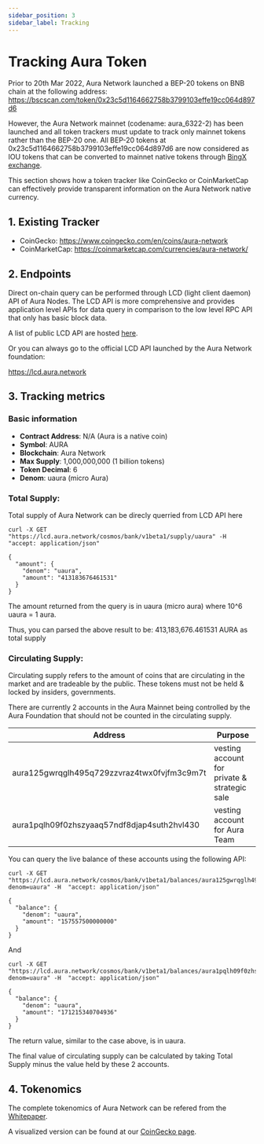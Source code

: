 ```yaml
---
sidebar_position: 3
sidebar_label: Tracking
---
```

# Tracking Aura Token
Prior to 20th Mar 2022, Aura Network launched a BEP-20 tokens on BNB chain at the following address: https://bscscan.com/token/0x23c5d1164662758b3799103effe19cc064d897d6

However, the Aura Network mainnet (codename: aura_6322-2) has been launched and all token trackers must update to track only mainnet tokens rather than the BEP-20 one. All BEP-20 tokens at 0x23c5d1164662758b3799103effe19cc064d897d6 are now considered as IOU tokens that can be converted to mainnet native tokens through [BingX exchange](https://support.bingx.com/hc/en-001/articles/16547008282265).

This section shows how a token tracker like CoinGecko or CoinMarketCap can effectively provide transparent information on the Aura Network native currency. 

## 1. Existing Tracker
- CoinGecko: https://www.coingecko.com/en/coins/aura-network
- CoinMarketCap: https://coinmarketcap.com/currencies/aura-network/

## 2. Endpoints
Direct on-chain query can be performed through LCD (light client daemon) API of Aura Nodes. The LCD API is more comprehensive and provides application level APIs for data query in comparison to the low level RPC API that only has basic block data.

A list of public LCD API are hosted [here](../../developer/1.getting-started/3.networks-info/1.cosmos-info.md).

Or you can always go to the official LCD API launched by the Aura Network foundation:

https://lcd.aura.network

## 3. Tracking metrics

### Basic information
- **Contract Address**: N/A (Aura is a native coin)
- **Symbol**: AURA
- **Blockchain**: Aura Network
- **Max Supply**: 1,000,000,000 (1 billion tokens)
- **Token Decimal**: 6
- **Denom**: uaura (micro Aura)

### Total Supply: 
Total supply of Aura Network can be direcly querried from LCD API here

```
curl -X GET "https://lcd.aura.network/cosmos/bank/v1beta1/supply/uaura" -H  "accept: application/json"

{
  "amount": {
    "denom": "uaura",
    "amount": "413183676461531"
  }
}
```
The amount returned from the query is in uaura (micro aura) where 10^6 uaura = 1 aura.

Thus, you can parsed the above result to be: 413,183,676.461531 AURA as total supply

### Circulating Supply: 

Circulating supply refers to the amount of coins that are circulating in the market and are tradeable by the public. These tokens must not be held & locked by insiders, governments.

There are currently 2 accounts in the Aura Mainnet being controlled by the Aura Foundation that should not be counted in the circulating supply.

| Address                                     | Purpose                                      |
|---------------------------------------------|----------------------------------------------|
| aura125gwrqglh495q729zzvraz4twx0fvjfm3c9m7t | vesting account for private & strategic sale |
| aura1pqlh09f0zhszyaaq57ndf8djap4suth2hvl430 | vesting account for Aura Team                |

You can query the live balance of these accounts using the following API:

```
curl -X GET "https://lcd.aura.network/cosmos/bank/v1beta1/balances/aura125gwrqglh495q729zzvraz4twx0fvjfm3c9m7t/by_denom?denom=uaura" -H  "accept: application/json"

{
  "balance": {
    "denom": "uaura",
    "amount": "157557500000000"
  }
}
```
And
```
curl -X GET "https://lcd.aura.network/cosmos/bank/v1beta1/balances/aura1pqlh09f0zhszyaaq57ndf8djap4suth2hvl430/by_denom?denom=uaura" -H  "accept: application/json"

{
  "balance": {
    "denom": "uaura",
    "amount": "171215340704936"
  }
}
```
The return value, similar to the case above, is in uaura.

The final value of circulating supply can be calculated by taking Total Supply minus the value held by these 2 accounts.


## 4. Tokenomics
The complete tokenomics of Aura Network can be refered from the [Whitepaper](https://github.com/aura-nw/whitepaper/blob/main/release/Aura_Network___whitepaper.pdf).

A visualized version can be found at our [CoinGecko page](https://www.coingecko.com/en/coins/aura-network/tokenomics).
